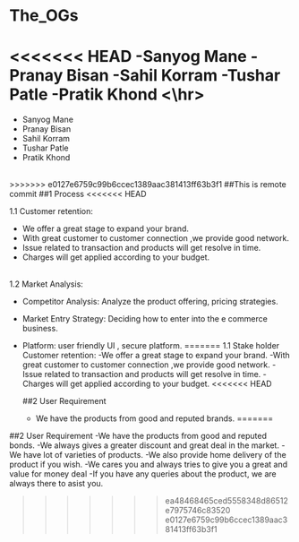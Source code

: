 # The_OGs 
<<<<<<< HEAD
-Sanyog Mane
-Pranay Bisan
-Sahil Korram
-Tushar Patle
-Pratik Khond
<\hr>
=======
- Sanyog Mane
- Pranay Bisan
- Sahil Korram
- Tushar Patle
- Pratik Khond
<br>
>>>>>>> e0127e6759c99b6ccec1389aac381413ff63b3f1
##This is remote commit
##1 Process
<<<<<<< HEAD
  
  1.1 Customer retention:
  - We offer a great stage to expand your brand.
  - With great customer to customer connection ,we provide good network.
  - Issue related to transaction and products will get resolve in time.
  - Charges will get applied according to your budget.
<br>
1.2 Market Analysis:

- Competitor Analysis: Analyze the product offering, pricing strategies.
- Market Entry Strategy: Deciding how to enter into the e commerce business.
- Platform: user friendly UI , secure platform. 
=======
  1.1 Stake holder 
  Customer retention:
  -We offer a great stage to expand your brand.
  -With great customer to customer connection ,we provide good network.
  -Issue related to transaction and products will get resolve in time.
  -Charges will get applied according to your budget.
<<<<<<< HEAD

  ##2 User Requirement
  - We have the products from good and reputed brands.
=======
  
##2 User Requirement
  -We have the products from good and reputed bonds.
  -We always gives a greater discount and great deal in the market.
  -We have lot of varieties of products.
  -We also provide home delivery of the product if you wish.
  -We cares you and always tries to give you a great and value for money deal
  -If you have any queries about the product, we are always there to asist you.
>>>>>>> ea48468465ced5558348d86512e7975746c83520
>>>>>>> e0127e6759c99b6ccec1389aac381413ff63b3f1
